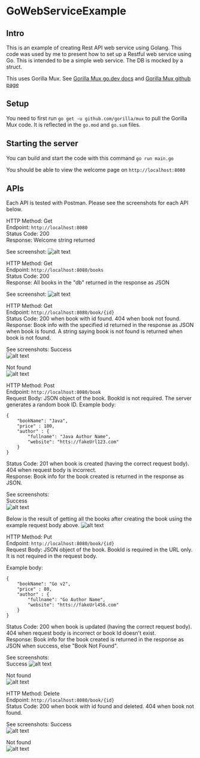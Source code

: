 # GoWebServiceExample

## Intro
This is an example of creating Rest API web service using Golang. This code was used by me to present how to set up a Restful web service using Go. This is intended to be a simple web service. The DB is mocked by a struct.

This uses Gorilla Mux. See [Gorilla Mux go.dev docs](https://pkg.go.dev/github.com/gorilla/mux ) and [Gorilla Mux github page](https://github.com/gorilla/mux)


## Setup
You need to first run 
`go get -u github.com/gorilla/mux` to pull the Gorilla Mux code. It is reflected in the `go.mod` and `go.sum` files.

## Starting the server
You can build and start the code with this command
`go run main.go`

You should be able to view the welcome page on `http://localhost:8080`

## APIs
Each API is tested with Postman. Please see the screenshots for each API below.

HTTP Method: Get  
Endpoint: `http://localhost:8080`  
Status Code: 200  
Response: Welcome string returned  

See screenshot:
![alt text](/screenshots/getBooksMainPage.png)


HTTP Method: Get  
Endpoint: `http://localhost:8080/books`  
Status Code: 200  
Response: All books in the "db" returned in the response as JSON  

See screenshot:
![alt text](/screenshots/getAllBooks.png)


HTTP Method: Get  
Endpoint: `http://localhost:8080/book/{id}`  
Status Code: 200 when book with id found. 404 when book not found.
Response: Book info with the specified id returned in the response as JSON when book is found. A string saying book is not found is returned when book is not found.

See screenshots:
Success  
![alt text](/screenshots/getBookId1.png)  


Not found  
![alt text](/screenshots/getBookIdNotExist.png) 


HTTP Method: Post  
Endpoint: `http://localhost:8080/book`  
Request Body: JSON object of the book. BookId is not required. The server generates a random book ID. Example body:
```
{
    "bookName": "Java",
    "price" : 100,
    "author" : {
        "fullname": "Java Author Name",
        "website": "htts://fakeUrl123.com"
    }
}
```
Status Code: 201 when book is created (having the correct request body). 404 when request body is incorrect.  
Response: Book info for the book created is returned in the response as JSON.

See screenshots:  
Success  
![alt text](/screenshots/CreateBook.png)  


Below is the result of getting all the books after creating the book using the example request body above.
![alt text](/screenshots/getAllBooksAfterCreate.png)


HTTP Method: Put  
Endpoint: `http://localhost:8080/book/{id}`  
Request Body: JSON object of the book. BookId is required in the URL only. It is not required in the request body.  

Example body:
```
{
    "bookName": "Go v2",
    "price" : 80,
    "author" : {
        "fullname": "Go Author Name",
        "website": "htts://fakeUrl456.com"
    }
}
```
Status Code: 200 when book is updated (having the correct request body). 404 when request body is incorrect or book Id doesn't exist.  
Response: Book info for the book created is returned in the response as JSON when success, else "Book Not Found".


See screenshots:  
Success
![alt text](/screenshots/updateBook.png)  

Not found  
![alt text](/screenshots/UpdateBookNotFound.png)  


HTTP Method: Delete    
Endpoint: `http://localhost:8080/book/{id}`  
Status Code: 200 when book with id found and deleted. 404 when book not found.  

See screenshots: 
Success  
![alt text](/screenshots/deleteBookSuccess.png) 

Not found  
![alt text](/screenshots/deleteBookNotFound.png)  

